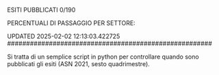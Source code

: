 ESITI PUBBLICATI 0/190 

PERCENTUALI DI PASSAGGIO PER SETTORE:

UPDATED 2025-02-02 12:13:03.422725
###################################################### 

Si tratta di un semplice script in python per controllare quando sono pubblicati gli esiti (ASN 2021, sesto quadrimestre).

